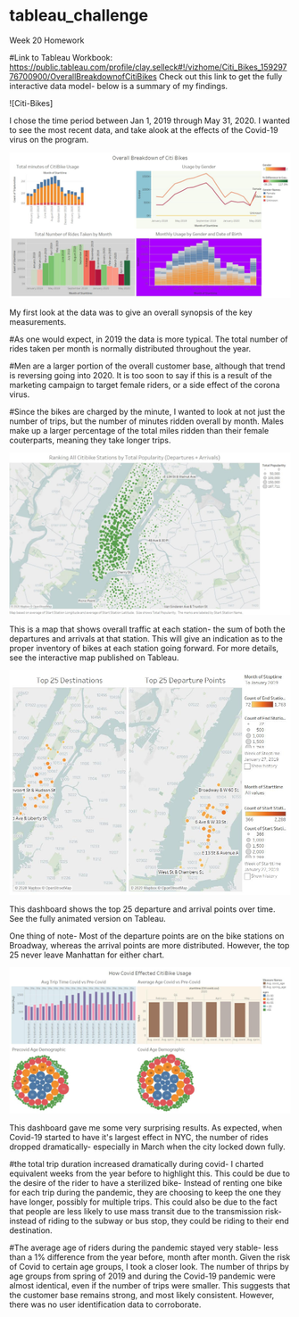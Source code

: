# tableau_challenge
Week 20 Homework

#Link to Tableau Workbook:
https://public.tableau.com/profile/clay.selleck#!/vizhome/Citi_Bikes_15929776700900/OverallBreakdownofCitiBikes
Check out this link to get the fully interactive data model- below is a summary of my findings.


![Citi-Bikes]

I chose the time period between Jan 1, 2019 through May 31, 2020. I wanted to see the most recent data, and take alook at the effects of the Covid-19 virus on the program.

![Breakdown](images/Overall_breakdown.jpg)

My first look at the data was to give an overall synopsis of the key measurements. 

#As one would expect, in 2019 the data is more typical. The total number of rides taken per month is normally distributed throughout the year. 

#Men are a larger portion of the overall customer base, although that trend is reversing going into 2020. It is too soon to say if this is a result of the marketing campaign to  target female riders, or a side effect of the corona virus.

#Since the bikes are charged by the minute, I wanted to look at not just the number of trips, but the number of minutes ridden overall by month. Males make up a larger percentage of the total miles ridden than their female couterparts, meaning they take longer trips.


![Ranking](images/Ranking_all_station.jpg)

This is a map that shows overall traffic at each station- the sum of both the departures and arrivals at that station. This will give an indication as to the proper inventory of bikes at each station going forward. For more details, see the interactive map published on Tableau.


![Top25](images/top_25_over_time.jpg)

This dashboard shows the top 25 departure and arrival points over time. See the fully animated version on Tableau. 

One thing of note- Most of the departure points are on the bike stations on Broadway, whereas the arrival points are more distributed. However, the top 25 never leave Manhattan for either chart.

![covid](images/covid_effects.jpg)

This dashboard gave me some very surprising results. As expected, when Covid-19 started to have it's largest effect in NYC, the number of rides dropped dramatically- especially in March when the city locked down fully. 

#the total trip duration increased dramatically during covid- I charted equivalent weeks from the year before to highlight this. This could be due to the desire of the rider to have a sterilized bike- Instead of renting one bike for each trip during the pandemic, they are choosing to keep the one they have longer, possibly for multiple trips. This could also be due to the fact that people are less likely to use mass transit due to the transmission risk- instead of riding to the subway or bus stop, they could be riding to their end destination.

#The average age of riders during the pandemic stayed very stable- less than a 1% difference from the year before, month after month. Given the risk of Covid to certain age groups, I took a closer look. The number of thrips by age groups from spring of 2019 and during the Covid-19 pandemic were almost identical, even if the number of trips were smaller. This suggests that the customer base remains strong, and most likely consistent. However, there was no user identification data to corroborate.


